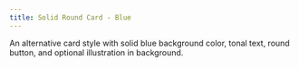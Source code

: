```yaml
---
title: Solid Round Card - Blue
---
```

An alternative card style with solid blue background color, tonal text, round button, and optional illustration in background.
